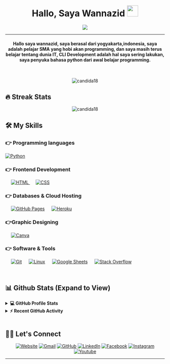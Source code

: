 
<h1 align="center">Hallo, Saya Wannazid <img src="https://media.giphy.com/media/hvRJCLFzcasrR4ia7z/giphy.gif" width="35"></h1>
<p align="center">
  <a href="https://github.com/DenverCoder1/readme-typing-svg"><img src="https://readme-typing-svg.herokuapp.com/?lines=Pelajar+SMA;Komputer;Multimedia;Suka%20Python%20Sama%20Suka%20Nana;Blogger:malastech.my.id;Designer;Web%20Development%20Kadang-Kadang;CLI%20Development&center=true&width=500&height=50"></a>
</p>
<hr/>
<h4 align="center">Hallo saya wannazid, saya berasal dari yogyakarta,indonesia, saya adalah pelajar SMA yang hobi akan programming, dan saya masih terus belajar tentang dunia IT, CLI Development adalah hal saya sering lakukan, saya penyuka bahasa python dari awal belajar programming.</h4>
<br>
<p align="center"> <img src="https://komarev.com/ghpvc/?username=wannazid&label=Profile%20views&color=0e75b6&style=plastic" alt="candida18" /> </p>

## 🔥 Streak Stats
<p align="center"><img src="https://github-readme-streak-stats.herokuapp.com/?user=wannazid&theme=algolia" alt="candida18"  /></p>


## 🛠️ My Skills

### 👉 Programming languages

<p align="left"> 
   <a href="https://www.python.org" target="_blank">
    <img alt="Python" src="https://img.shields.io/badge/Python%20-%2314354C.svg?logo=python&logoColor=white">
  </a>
</p>

### 👉 Frontend Development
<p align="left"> 
  &emsp; 
  <a href="https://www.w3.org/html/" target="_blank"> 
   <img alt="HTML" src="https://img.shields.io/badge/HTML5%20-%23E34F26.svg?logo=html5&logoColor=white">
  </a>   
  &emsp;
  <a href="https://www.w3schools.com/css/" target="_blank">
    <img alt="CSS" src="https://img.shields.io/badge/CSS%20-%231572B6.svg?logo=css3&logoColor=white">
  </a> 
</p>

### 👉 Databases & Cloud Hosting
<p align="left">
  &emsp;
    <a href="https://www.github.com"><img alt="GitHub Pages" src="https://img.shields.io/badge/GitHub%20Pages-%23327FC7.svg?style=flat&llogo=github&logoColor=white"></a>
  &emsp;
    <a href="https://www.heroku.com/"><img alt="Heroku" src="https://img.shields.io/badge/Heroku%20-%23430098.svg?logo=heroku&logoColor=white"></a>  
 </p>
  
### 👉Graphic Designing
<p align="left">
    &emsp;
  <a href="#">
  	<img alt="Canva" src="https://img.shields.io/badge/Canva-%2300C4CC.svg?style=flat&logo=Canva&logoColor=white"/>
  </a>
 </p>

 ### 👉 Software & Tools
 
<p>
  &emsp;
    <a href="#"><img alt="Git" src="https://img.shields.io/badge/Git%20-%23F05033.svg?logo=git&logoColor=white"></a>
  &emsp;
    <a href="#"><img alt="Linux" src="https://img.shields.io/badge/Linux-FCC624?style=flat&logo=linux&logoColor=black"></a>
  &emsp;
    <a href="#"><img alt="Google Sheets" src="https://img.shields.io/badge/Google%20Sheets%20-%2334A853.svg?logo=google%20sheets&logoColor=white"></a>
  &emsp;
    <a href="#"><img alt="Stack Overflow" src="https://img.shields.io/badge/-Stack%20Overflow-FE7A16?logo=stack-overflow&logoColor=white"></a>
</p>

<br/>

## 📊 Github Stats (Expand to View) 


<details> 
  <summary><b>💻 GitHub Profile Stats</b></summary>
  <br/>
  <p align="center">
    <a href="https://github.com/wannazid/github-readme-stats"><img alt="Wannazid Github Stats" src="https://github-readme-stats.vercel.app/api?username=wannazid&show_icons=true&count_private=true&theme=algolia" height="192px"/></a>
<br/>
  &nbsp;
	  <img src="https://github-readme-stats.vercel.app/api/top-langs?username=wannazid&show_icons=true&locale=en&layout=compact&theme=algolia" alt="wannazid" height="192px"/>
  <br/>
  <b>Note:</b> Top languages is only a metric of the languages my public code consists of and doesn't reflect experience or skill level.
  </p>
</details>


<details>
  <summary><b>⚡ Recent GitHub Activity</b></summary>
  <br/>
   <a href="https://github.com/wannazid"><img alt="Wannazid Activity Graph" src="https://activity-graph.herokuapp.com/graph?username=wannazid&custom_title=Wannazid%20Contribution%20Graph&theme=react-dark" /></a>
  <br/>

</details>

<br/>

## 🙋‍♀️ Let's Connect
<p align="center">
  <a href="https://www.malastech.my.id/"><img src="https://img.icons8.com/bubbles/50/000000/web.png" alt="Website"/></a>
	<a href="mailto: malastech.id@gmail.com"><img src="https://img.icons8.com/bubbles/50/000000/gmail.png" alt="Gmail"/></a>
	<a href="https://github.com/wannazid"><img src="https://img.icons8.com/bubbles/50/000000/github.png" alt="GitHub"/></a>
	<a href="https://linkedin.com/in/candida-ruth-noronha-b019101ab"><img src="https://img.icons8.com/bubbles/50/000000/linkedin.png" alt="LinkedIn"/></a>
	<a href="https://www.facebook.com/profile.php?id=100077983723424"><img src="https://img.icons8.com/bubbles/50/000000/facebook-new.png" alt="Facebook"/></a>
	<a href="https://instagram.com/wannaz_id"><img src="https://img.icons8.com/bubbles/50/000000/instagram.png" alt="Instagram"/></a>
	<a href="https://youtube.com/c/JogjaXploit"><img src="https://img.icons8.com/bubbles/50/000000/youtube.png" alt="Youtube"/></a>
	
</p>

<hr/>









